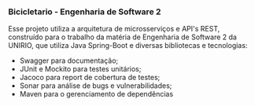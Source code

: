 ### Bicicletario - Engenharia de Software 2

Esse projeto utiliza a arquitetura de microsserviços e API's REST, construído para o trabalho da matéria de Engenharia de Software 2 da UNIRIO, que utiliza Java Spring-Boot e diversas bibliotecas e tecnologias: 

- Swagger para documentação;
- JUnit e Mockito para testes unitários;
- Jacoco para report de cobertura de testes;
- Sonar para análise de bugs e vulnerabilidades;
- Maven para o gerenciamento de dependências
